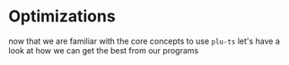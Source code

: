 # Optimizations

now that we are familiar with the core concepts to use `plu-ts` let's have a look at how we can get the best from our programs